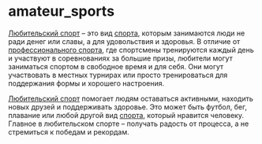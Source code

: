 # amateur_sports

[Любительский спорт](./amateur_sports.md) – это вид [спорта](./sport.md), которым занимаются люди не ради денег или славы, а для удовольствия и здоровья. В отличие от [профессионального спорта](./professional_sport.md), где спортсмены тренируются каждый день и участвуют в соревнованиях за большие призы, любители могут заниматься спортом в свободное время и для себя. Они могут участвовать в местных турнирах или просто тренироваться для поддержания формы и хорошего настроения.

[Любительский спорт](./amateur_sports.md) помогает людям оставаться активными, находить новых друзей и поддерживать здоровье. Это может быть футбол, бег, плавание или любой другой вид [спорта](./sport.md), который нравится человеку. Главное в любительском спорте – получать радость от процесса, а не стремиться к победам и рекордам.